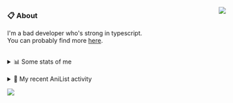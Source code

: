 <a href="https://discord.com/users/338718840873811979"><img align="right" src="https://lanyard-profile-readme.vercel.app/api/338718840873811979?bg=00000000" /></a>

### 📋 About

I'm a bad developer who's strong in typescript. \
You can probably find more [here](https://pxseu.com/about).
<!--
### 🦊Fox

![](https://pxseu.loves.moe/2ELJv3at3.gif)

### 📱 Contact

[🌐 website](https://www.pxseu.com) \
[📧 email](mailto:contact.pxseu@gmail.com)
-->

<br />

<details>
  <summary>📊 Some stats of me</summary>
  
![My github stats!](https://github-readme-stats.vercel.app/api?username=pxseu&show_icons=true&custom_title=My%20Github%20Stats:&line_height=33&include_all_commits=true&bg_color=00000000&title_color=00CCAA&text_color=dddddd&hide_border=true&hide_title=true) \
![My top langauges](https://github-readme-stats.vercel.app/api/top-langs?username=pxseu&show_icons=true&layout=compact&card_width=645&bg_color=00000000&title_color=00CCAA&text_color=dddddd&hide_border=true&hide_title=true) 
</details>

<br />

<details>
  <summary>🌸 My recent AniList activity</summary>
  
<!-- ANILIST_ACTIVITY:start -->

-   📺 Watched episode 6 of [Remake Our Life!](https://anilist.co/anime/114065) (07:56, 12 August 2021)
-   📺 Watched episode 2 of [The Great Jahy Will Not Be Defeated!](https://anilist.co/anime/132456) (19:34, 11 August 2021)
-   📺 Watched episode 6 of [Miss Kobayashi's Dragon Maid S](https://anilist.co/anime/107717) (19:05, 11 August 2021)
-   📺 Watched episode 6 of [The Detective Is Already Dead](https://anilist.co/anime/128712) (21:59, 08 August 2021)
-   📺 Watched episode 18 of [Tokyo Revengers](https://anilist.co/anime/120120) (21:49, 08 August 2021)

<!-- ANILIST_ACTIVITY:end -->
</details>



![](https://komarev.com/ghpvc/?username=pxseu&color=ff69b4)



